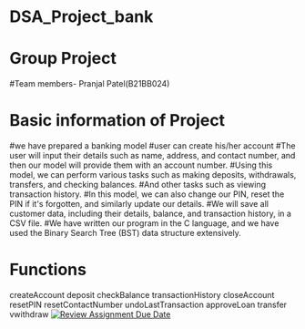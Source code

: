 
# DSA_Project_bank
# Group Project
#Team members-
Pranjal Patel(B21BB024)

# Basic information of Project
#we have prepared a banking model 
#user can create his/her account
#The user will input their details such as name, address, and contact number, and then
our model will provide them with an account number.
#Using this model, we can perform various tasks such as making deposits,
withdrawals, transfers, and checking balances.
#And other tasks such as viewing transaction history.
#In this model, we can also change our PIN, reset the PIN if it's forgotten,
and similarly update our details.
#We will save all customer data, including their details, balance, 
and transaction history, in a CSV file.
#We have written our program in the C language, and we have used 
the Binary Search Tree (BST) data structure extensively.
# Functions
createAccount
deposit
checkBalance
transactionHistory
closeAccount
resetPIN
resetContactNumber
undoLastTransaction
approveLoan
transfer
vwithdraw
[![Review Assignment Due Date](https://classroom.github.com/assets/deadline-readme-button-24ddc0f5d75046c5622901739e7c5dd533143b0c8e959d652212380cedb1ea36.svg)](https://classroom.github.com/a/234bMY4A)
